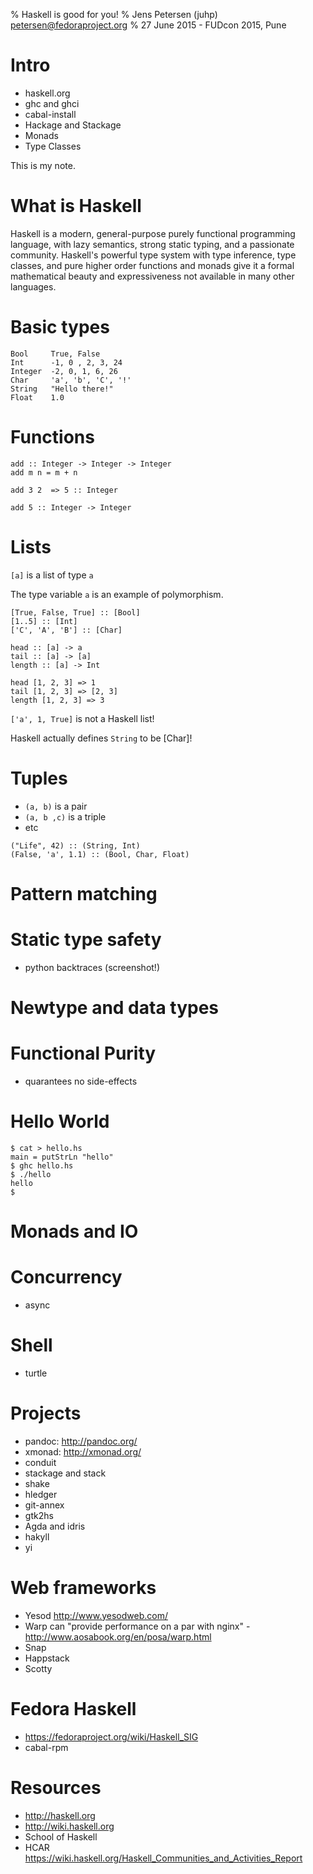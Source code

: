 % Haskell is good for you!
% Jens Petersen (juhp)
  <petersen@fedoraproject.org>
% 27 June 2015 - FUDcon 2015, Pune

# Intro

- haskell.org
- ghc and ghci
- cabal-install
- Hackage and Stackage
- Monads
- Type Classes

<div class="notes">
This is my note.
</div>

# What is Haskell

Haskell is a modern, general-purpose purely functional programming language, with lazy semantics, strong static typing, and a passionate community. Haskell's powerful type system with type inference, type classes, and pure higher order functions and monads give it a formal mathematical beauty and expressiveness not available in many other languages.

# Basic types

```
Bool     True, False
Int      -1, 0 , 2, 3, 24
Integer  -2, 0, 1, 6, 26
Char     'a', 'b', 'C', '!'
String   "Hello there!"
Float    1.0
```

# Functions
```
add :: Integer -> Integer -> Integer
add m n = m + n

add 3 2  => 5 :: Integer

add 5 :: Integer -> Integer
```

# Lists
`[a]` is a list of type `a`

The type variable `a` is an example of polymorphism.

```
[True, False, True] :: [Bool]
[1..5] :: [Int]
['C', 'A', 'B'] :: [Char]
```

```
head :: [a] -> a
tail :: [a] -> [a]
length :: [a] -> Int
```

```
head [1, 2, 3] => 1
tail [1, 2, 3] => [2, 3]
length [1, 2, 3] => 3
```

`['a', 1, True]` is not a Haskell list!

Haskell actually defines `String` to be [Char]!

# Tuples
- `(a, b)` is a pair
- `(a, b ,c)` is a triple
- etc

```
("Life", 42) :: (String, Int)
(False, 'a', 1.1) :: (Bool, Char, Float)
```

# Pattern matching


# Static type safety
- python backtraces (screenshot!)

# Newtype and data types

# Functional Purity
- quarantees no side-effects

# Hello World
```
$ cat > hello.hs
main = putStrLn "hello"
$ ghc hello.hs
$ ./hello
hello
$ 
```

# Monads and IO

# Concurrency
- async

# Shell
- turtle

# Projects
- pandoc: http://pandoc.org/
- xmonad: http://xmonad.org/
- conduit
- stackage and stack
- shake
- hledger
- git-annex
- gtk2hs
- Agda and idris
- hakyll
- yi

# Web frameworks
- Yesod http://www.yesodweb.com/
- Warp can "provide performance on a par with nginx" - http://www.aosabook.org/en/posa/warp.html
- Snap
- Happstack
- Scotty

# Fedora Haskell
- https://fedoraproject.org/wiki/Haskell_SIG
- cabal-rpm

# Resources
- http://haskell.org
- http://wiki.haskell.org
- School of Haskell
- HCAR https://wiki.haskell.org/Haskell_Communities_and_Activities_Report
